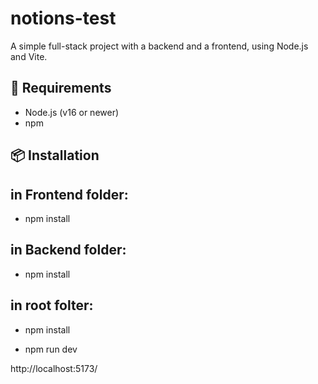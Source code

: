 # notions-test

A simple full-stack project with a backend and a frontend, using Node.js and Vite.

## 🧰 Requirements

- Node.js (v16 or newer)
- npm

## 📦 Installation

## in Frontend folder:

- npm install

## in Backend folder:

- npm install

## in root folter:

- npm install

- npm run dev

http://localhost:5173/
